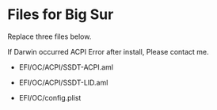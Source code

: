 # Files for Big Sur

Replace three files below.

If Darwin occurred ACPI Error after install, Please contact me.

- EFI/OC/ACPI/SSDT-ACPI.aml
- EFI/OC/ACPI/SSDT-LID.aml

- EFI/OC/config.plist